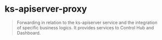 # ks-apiserver-proxy
> Forwarding in relation to the ks-apiserver service and the integration of specific business logics. It provides services to Control Hub and Dashboard.
